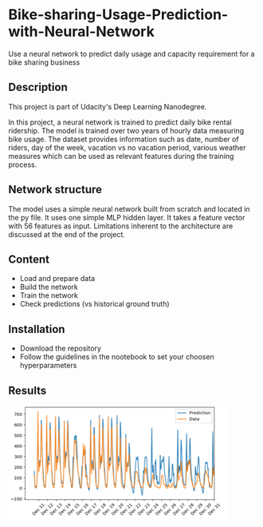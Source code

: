# Bike-sharing-Usage-Prediction-with-Neural-Network
Use a neural network to predict daily usage and capacity requirement for a bike sharing business

## Description
This project is part of Udacity's Deep Learning Nanodegree.

In this project, a neural network is trained to predict daily bike rental ridership.
The model is trained over two years of hourly data measuring bike usage.
The dataset provides information such as date, number of riders, day of the week, vacation vs no vacation period, various weather measures which can be used as relevant features during the training process.

## Network structure
The model uses a simple neural network built from scratch and located in the py file. It uses one simple MLP hidden layer.
It takes a feature vector with 56 features as input.
Limitations inherent to the architecture are discussed at the end of the project.

## Content
- Load and prepare data
- Build the network
- Train the network
- Check predictions (vs historical ground truth)

## Installation
- Download the repository
- Follow the guidelines in the nootebook to set your choosen hyperparameters

## Results

![](asset/result.PNG)
